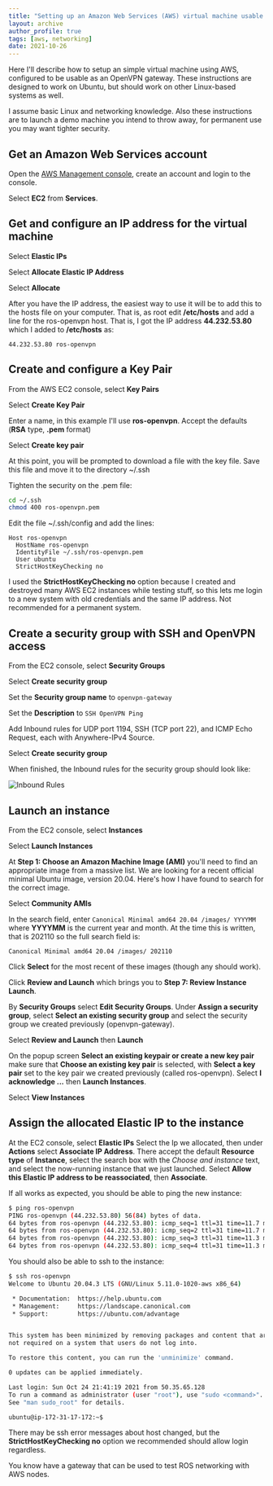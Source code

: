 ```yaml
---
title: "Setting up an Amazon Web Services (AWS) virtual machine usable by OpenVPS"
layout: archive
author_profile: true
tags: [aws, networking]
date: 2021-10-26
---
```


Here I'll describe how to setup an simple virtual machine using AWS, configured to be usable as an OpenVPN gateway.
These instructions are designed to work on Ubuntu, but should work on other Linux-based systems as well.

I assume basic Linux and networking knowledge. Also these instructions are to launch a demo machine you intend to
throw away, for permanent use you may want tighter security.

## Get an Amazon Web Services account

Open the [AWS Management console](https://aws.amazon.com/console/), create an account and login to the console.

Select **EC2** from **Services**.

## Get and configure an IP address for the virtual machine

Select **Elastic IPs**

Select **Allocate Elastic IP Address**

Select **Allocate**

After you have the IP address, the easiest way to use it will be to add this to the hosts file on your computer.
That is, as root edit **/etc/hosts** and add a line for the ros-openvpn host. That is, I got the IP address
**44.232.53.80** which I added to **/etc/hosts** as:

```
44.232.53.80 ros-openvpn
```

## Create and configure a Key Pair

From the AWS EC2 console, select **Key Pairs**

Select **Create Key Pair**

Enter a name, in this example I'll use **ros-openvpn**. Accept the defaults (**RSA** type, **.pem** format)

Select **Create key pair**

At this point, you will be prompted to download a file with the key file. Save this file and move it
to the directory ~/.ssh

Tighten the security on the .pem file:

```bash
cd ~/.ssh
chmod 400 ros-openvpn.pem
```

Edit the file ~/.ssh/config and add the lines:
```config
Host ros-openvpn
  HostName ros-openvpn
  IdentityFile ~/.ssh/ros-openvpn.pem
  User ubuntu
  StrictHostKeyChecking no
```
I used the **StrictHostKeyChecking no** option because I created and destroyed many AWS EC2 instances while testing stuff, so this lets me login to a new system with old credentials and the same IP address. Not recommended for a permanent system.

## Create a security group with SSH and OpenVPN access
From the EC2 console, select **Security Groups**

Select **Create security group**

Set the **Security group name** to ```openvpn-gateway```

Set the **Description** to ```SSH OpenVPN Ping```

Add Inbound rules for UDP port 1194, SSH (TCP port 22), and ICMP Echo Request, each with Anywhere-IPv4 Source.

Select **Create security group**

When finished, the Inbound rules for the security group should look like:

![Inbound Rules](/assets/images/AWS-openvpn-security-group.png)

## Launch an instance
From the EC2 console, select **Instances**

Select **Launch Instances**

At **Step 1: Choose an Amazon Machine Image (AMI)** you'll need to find an appropriate image from a massive list. We
are looking for a recent official minimal Ubuntu image, version 20.04. Here's how I have found to search for the correct
image.

Select **Community AMIs**

In the search field, enter ```Canonical Minimal amd64 20.04 /images/ YYYYMM``` where **YYYYMM** is the current year and month.
At the time this is written, that is 202110 so the full search field is:

```
Canonical Minimal amd64 20.04 /images/ 202110
```

Click **Select** for the most recent of these images (though any should work).

Click **Review and Launch** which brings you to **Step 7: Review Instance Launch**.

By **Security Groups** select **Edit Security Groups**.
Under **Assign a security group**, select **Select an existing security group** and select the security group we
created previously (openvpn-gateway).

Select **Review and Launch** then **Launch**

On the popup screen **Select an existing keypair or create a new key pair** make sure that **Choose an existing key pair**
is selected, with **Select a key pair** set to the key pair we created previously (called ros-openvpn).
Select **I acknowledge ...** then **Launch Instances**.

Select **View Instances**

## Assign the allocated Elastic IP to the instance

At the EC2 console, select **Elastic IPs**  Select the Ip we allocated, then under **Actions** select **Associate IP Address**.
There accept the default **Resource type** of **Instance**, select the search box with the *Choose and instance* text, and
select the now-running instance that we just launched.
Select **Allow this Elastic IP address to be reassociated**, then **Associate**.

If all works as expected, you should be able to ping the new instance:

```bash
$ ping ros-openvpn
PING ros-openvpn (44.232.53.80) 56(84) bytes of data.
64 bytes from ros-openvpn (44.232.53.80): icmp_seq=1 ttl=31 time=11.7 ms
64 bytes from ros-openvpn (44.232.53.80): icmp_seq=2 ttl=31 time=11.7 ms
64 bytes from ros-openvpn (44.232.53.80): icmp_seq=3 ttl=31 time=11.3 ms
64 bytes from ros-openvpn (44.232.53.80): icmp_seq=4 ttl=31 time=11.3 ms
```

You should also be able to ssh to the instance:
```bash
$ ssh ros-openvpn
Welcome to Ubuntu 20.04.3 LTS (GNU/Linux 5.11.0-1020-aws x86_64)

 * Documentation:  https://help.ubuntu.com
 * Management:     https://landscape.canonical.com
 * Support:        https://ubuntu.com/advantage


This system has been minimized by removing packages and content that are
not required on a system that users do not log into.

To restore this content, you can run the 'unminimize' command.

0 updates can be applied immediately.

Last login: Sun Oct 24 21:41:19 2021 from 50.35.65.128
To run a command as administrator (user "root"), use "sudo <command>".
See "man sudo_root" for details.

ubuntu@ip-172-31-17-172:~$ 
```
There may be ssh error messages about host changed, but the **StrictHostKeyChecking no** option
we recommended should allow login regardless.

You know have a gateway that can be used to test ROS networking with AWS nodes.
